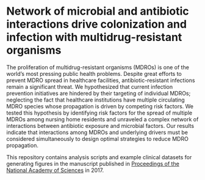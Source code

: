 # Network of microbial and antibiotic interactions drive colonization and infection with multidrug-resistant organisms

The proliferation of multidrug-resistant organisms (MDROs) is one of the world’s most pressing public health problems. Despite great efforts to prevent MDRO spread in healthcare facilities, antibiotic-resistant infections remain a significant threat. We hypothesized that current infection prevention initiatives are hindered by their targeting of individual MDROs; neglecting the fact that healthcare institutions have multiple circulating MDRO species whose propagation is driven by competing risk factors. We tested this hypothesis by identifying risk factors for the spread of multiple MDROs among nursing home residents and unraveled a complex network of interactions between antibiotic exposure and microbial factors. Our results indicate that interactions among MDROs and underlying drivers must be considered simultaneously to design optimal strategies to reduce MDRO propagation.

This repository contains analysis scripts and example clinical datasets for generating figures in the manuscript published in [Proceedings of the National Academy of Sciences](https://www.pnas.org/content/114/39/10467) in 2017. 
